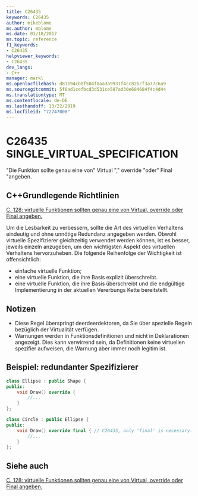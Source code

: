 ```yaml
---
title: C26435
keywords: C26435
author: mikeblome
ms.author: mblome
ms.date: 01/18/2017
ms.topic: reference
f1_keywords:
- C26435
helpviewer_keywords:
- C26435
dev_langs:
- C++
manager: markl
ms.openlocfilehash: d81194cb0f504f8aa3a9931f4cc82bcf3a77c6a9
ms.sourcegitcommit: 5f6ad1cefbcd3d531ce587ad30e684684f4c4d44
ms.translationtype: MT
ms.contentlocale: de-DE
ms.lasthandoff: 10/22/2019
ms.locfileid: "72747008"
---
```

# <a name="c26435-single_virtual_specification"></a>C26435 SINGLE_VIRTUAL_SPECIFICATION

"Die Funktion sollte genau eine von" Virtual "," override "oder" Final "angeben.

## <a name="c-core-guidelines"></a>C++Grundlegende Richtlinien

[C. 128: virtuelle Funktionen sollten genau eine von Virtual, override oder Final angeben.](https://github.com/isocpp/CppCoreGuidelines/blob/master/CppCoreGuidelines.md)

Um die Lesbarkeit zu verbessern, sollte die Art des virtuellen Verhaltens eindeutig und ohne unnötige Redundanz angegeben werden. Obwohl virtuelle Spezifizierer gleichzeitig verwendet werden können, ist es besser, jeweils einzeln anzugeben, um den wichtigsten Aspekt des virtuellen Verhaltens hervorzuheben. Die folgende Reihenfolge der Wichtigkeit ist offensichtlich:

- einfache virtuelle Funktion;
- eine virtuelle Funktion, die ihre Basis explizit überschreibt.
- eine virtuelle Funktion, die ihre Basis überschreibt und die endgültige Implementierung in der aktuellen Vererbungs Kette bereitstellt.

## <a name="notes"></a>Notizen

- Diese Regel überspringt deerdeerdektoren, da Sie über spezielle Regeln bezüglich der Virtualität verfügen.
- Warnungen werden in Funktionsdefinitionen und nicht in Deklarationen angezeigt. Dies kann verwirrend sein, da Definitionen keine virtuellen spezifier aufweisen, die Warnung aber immer noch legitim ist.

## <a name="example-redundant-specifier"></a>Beispiel: redundanter Spezifizierer

```cpp
class Ellipse : public Shape {
public:
    void Draw() override {
        //...
    }
};

class Circle : public Ellipse {
public:
    void Draw() override final { // C26435, only 'final' is necessary.
        //...
    }
};
```

## <a name="see-also"></a>Siehe auch

[C. 128: virtuelle Funktionen sollten genau eine von Virtual, override oder Final angeben.](https://github.com/isocpp/CppCoreGuidelines/blob/master/CppCoreGuidelines.md)
